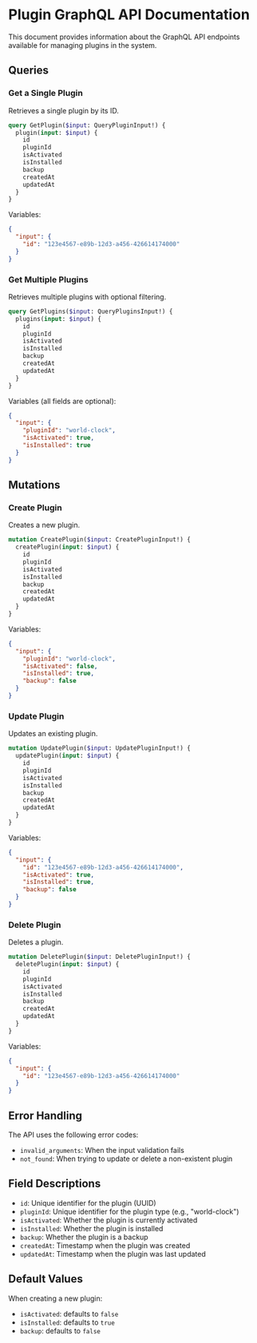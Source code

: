 # Plugin GraphQL API Documentation

This document provides information about the GraphQL API endpoints available for managing plugins in the system.

## Queries

### Get a Single Plugin

Retrieves a single plugin by its ID.

```graphql
query GetPlugin($input: QueryPluginInput!) {
  plugin(input: $input) {
    id
    pluginId
    isActivated
    isInstalled
    backup
    createdAt
    updatedAt
  }
}
```

Variables:

```json
{
  "input": {
    "id": "123e4567-e89b-12d3-a456-426614174000"
  }
}
```

### Get Multiple Plugins

Retrieves multiple plugins with optional filtering.

```graphql
query GetPlugins($input: QueryPluginsInput!) {
  plugins(input: $input) {
    id
    pluginId
    isActivated
    isInstalled
    backup
    createdAt
    updatedAt
  }
}
```

Variables (all fields are optional):

```json
{
  "input": {
    "pluginId": "world-clock",
    "isActivated": true,
    "isInstalled": true
  }
}
```

## Mutations

### Create Plugin

Creates a new plugin.

```graphql
mutation CreatePlugin($input: CreatePluginInput!) {
  createPlugin(input: $input) {
    id
    pluginId
    isActivated
    isInstalled
    backup
    createdAt
    updatedAt
  }
}
```

Variables:

```json
{
  "input": {
    "pluginId": "world-clock",
    "isActivated": false,
    "isInstalled": true,
    "backup": false
  }
}
```

### Update Plugin

Updates an existing plugin.

```graphql
mutation UpdatePlugin($input: UpdatePluginInput!) {
  updatePlugin(input: $input) {
    id
    pluginId
    isActivated
    isInstalled
    backup
    createdAt
    updatedAt
  }
}
```

Variables:

```json
{
  "input": {
    "id": "123e4567-e89b-12d3-a456-426614174000",
    "isActivated": true,
    "isInstalled": true,
    "backup": false
  }
}
```

### Delete Plugin

Deletes a plugin.

```graphql
mutation DeletePlugin($input: DeletePluginInput!) {
  deletePlugin(input: $input) {
    id
    pluginId
    isActivated
    isInstalled
    backup
    createdAt
    updatedAt
  }
}
```

Variables:

```json
{
  "input": {
    "id": "123e4567-e89b-12d3-a456-426614174000"
  }
}
```

## Error Handling

The API uses the following error codes:

- `invalid_arguments`: When the input validation fails
- `not_found`: When trying to update or delete a non-existent plugin

## Field Descriptions

- `id`: Unique identifier for the plugin (UUID)
- `pluginId`: Unique identifier for the plugin type (e.g., "world-clock")
- `isActivated`: Whether the plugin is currently activated
- `isInstalled`: Whether the plugin is installed
- `backup`: Whether the plugin is a backup
- `createdAt`: Timestamp when the plugin was created
- `updatedAt`: Timestamp when the plugin was last updated

## Default Values

When creating a new plugin:

- `isActivated`: defaults to `false`
- `isInstalled`: defaults to `true`
- `backup`: defaults to `false`
